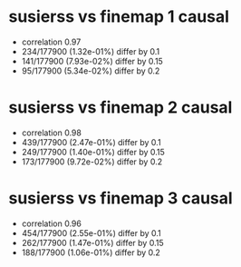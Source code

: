 # susierss vs finemap  1 causal

- correlation 0.97
- 234/177900 (1.32e-01%) differ by 0.1
- 141/177900 (7.93e-02%) differ by 0.15
- 95/177900 (5.34e-02%) differ by 0.2


# susierss vs finemap  2 causal

- correlation 0.98
- 439/177900 (2.47e-01%) differ by 0.1
- 249/177900 (1.40e-01%) differ by 0.15
- 173/177900 (9.72e-02%) differ by 0.2


# susierss vs finemap  3 causal

- correlation 0.96
- 454/177900 (2.55e-01%) differ by 0.1
- 262/177900 (1.47e-01%) differ by 0.15
- 188/177900 (1.06e-01%) differ by 0.2


